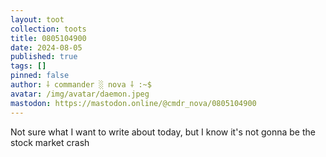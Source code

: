 ```yaml
---
layout: toot
collection: toots
title: 0805104900
date: 2024-08-05
published: true
tags: []
pinned: false
author: ⸸ commander ░ nova ⸸ :~$
avatar: /img/avatar/daemon.jpeg
mastodon: https://mastodon.online/@cmdr_nova/0805104900
---
```


Not sure what I want to write about today, but I know it's not gonna be the stock market crash
